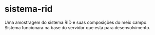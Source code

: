 # sistema-rid
Uma amostragem do sistema RID e suas composições do meio campo. Sistema funcionara na base do servidor que esta para desenvolvimento.
